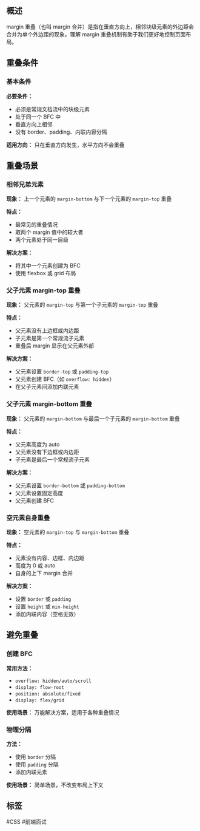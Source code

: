 ## 概述

margin 重叠（也叫 margin 合并）是指在垂直方向上，相邻块级元素的外边距会合并为单个外边距的现象。理解 margin 重叠机制有助于我们更好地控制页面布局。

## 重叠条件

### 基本条件

**必要条件：**

- 必须是常规文档流中的块级元素
- 处于同一个 BFC 中
- 垂直方向上相邻
- 没有 border、padding、内联内容分隔

**适用方向：** 只在垂直方向发生，水平方向不会重叠

## 重叠场景

### 相邻兄弟元素

**现象：** 上一个元素的 `margin-bottom` 与下一个元素的 `margin-top` 重叠

**特点：**

- 最常见的重叠情况
- 取两个 margin 值中的较大者
- 两个元素处于同一层级

**解决方案：**

- 将其中一个元素创建为 BFC
- 使用 flexbox 或 grid 布局

### 父子元素 margin-top 重叠

**现象：** 父元素的 `margin-top` 与第一个子元素的 `margin-top` 重叠

**特点：**

- 父元素没有上边框或内边距
- 子元素是第一个常规流子元素
- 重叠后 margin 显示在父元素外部

**解决方案：**

- 父元素设置 `border-top` 或 `padding-top`
- 父元素创建 BFC（如 `overflow: hidden`）
- 在父子元素间添加内联元素

### 父子元素 margin-bottom 重叠

**现象：** 父元素的 `margin-bottom` 与最后一个子元素的 `margin-bottom` 重叠

**特点：**

- 父元素高度为 auto
- 父元素没有下边框或内边距
- 子元素是最后一个常规流子元素

**解决方案：**

- 父元素设置 `border-bottom` 或 `padding-bottom`
- 父元素设置固定高度
- 父元素创建 BFC

### 空元素自身重叠

**现象：** 空元素的 `margin-top` 与 `margin-bottom` 重叠

**特点：**

- 元素没有内容、边框、内边距
- 高度为 0 或 auto
- 自身的上下 margin 合并

**解决方案：**

- 设置 `border` 或 `padding`
- 设置 `height` 或 `min-height`
- 添加内联内容（空格无效）

## 避免重叠

### 创建 BFC

**常用方法：**

- `overflow: hidden/auto/scroll`
- `display: flow-root`
- `position: absolute/fixed`
- `display: flex/grid`

**使用场景：** 万能解决方案，适用于各种重叠情况

### 物理分隔

**方法：**

- 使用 `border` 分隔
- 使用 `padding` 分隔
- 添加内联元素

**使用场景：** 简单场景，不改变布局上下文

## 标签

#CSS #前端面试 
